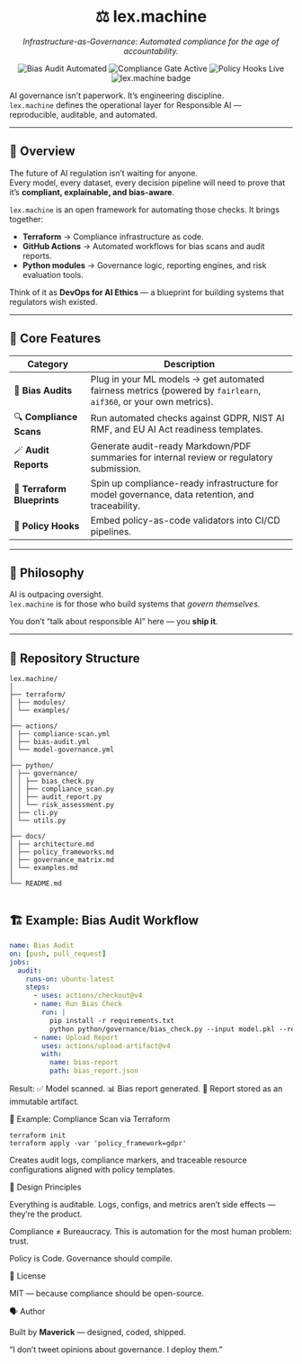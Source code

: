 <h1 align="center">⚖️ lex.machine</h1>
<p align="center"><em>Infrastructure-as-Governance: Automated compliance for the age of accountability.</em></p>

<p align="center">

  <img src="https://img.shields.io/badge/Bias%20Audit-Automated-brightgreen?style=for-the-badge&logo=githubactions&logoColor=white" alt="Bias Audit Automated">
  <img src="https://img.shields.io/badge/Compliance%20Gate-Active-blue?style=for-the-badge&logo=shield&logoColor=white" alt="Compliance Gate Active">
  <img src="https://img.shields.io/badge/Policy%20Hooks-Live-purple?style=for-the-badge&logo=python&logoColor=white" alt="Policy Hooks Live">
  <img src="https://img.shields.io/badge/lex.machine-Infrastructure--as--Governance-black?style=for-the-badge" alt="lex.machine badge">

</p>


AI governance isn’t paperwork. It’s engineering discipline.  
`lex.machine` defines the operational layer for Responsible AI — reproducible, auditable, and automated.

---

## 🧩 Overview

The future of AI regulation isn’t waiting for anyone.  
Every model, every dataset, every decision pipeline will need to prove that it’s **compliant, explainable, and bias-aware**.

`lex.machine` is an open framework for automating those checks. It brings together:

- **Terraform** → Compliance infrastructure as code.  
- **GitHub Actions** → Automated workflows for bias scans and audit reports.  
- **Python modules** → Governance logic, reporting engines, and risk evaluation tools.

Think of it as **DevOps for AI Ethics** — a blueprint for building systems that regulators wish existed.

---

## 🚀 Core Features

| Category | Description |
|-----------|--------------|
| 🧠 **Bias Audits** | Plug in your ML models → get automated fairness metrics (powered by `fairlearn`, `aif360`, or your own metrics). |
| 🔍 **Compliance Scans** | Run automated checks against GDPR, NIST AI RMF, and EU AI Act readiness templates. |
| 🪄 **Audit Reports** | Generate audit-ready Markdown/PDF summaries for internal review or regulatory submission. |
| 🧱 **Terraform Blueprints** | Spin up compliance-ready infrastructure for model governance, data retention, and traceability. |
| 🔐 **Policy Hooks** | Embed policy-as-code validators into CI/CD pipelines. |

---

## 🧭 Philosophy

AI is outpacing oversight.  
`lex.machine` is for those who build systems that *govern themselves.*

You don’t “talk about responsible AI” here — you **ship it**.

---

## 🧰 Repository Structure
```
lex.machine/
│
├── terraform/
│ ├── modules/
│ └── examples/
│
├── actions/
│ ├── compliance-scan.yml
│ ├── bias-audit.yml
│ └── model-governance.yml
│
├── python/
│ ├── governance/
│ │ ├── bias_check.py
│ │ ├── compliance_scan.py
│ │ ├── audit_report.py
│ │ └── risk_assessment.py
│ ├── cli.py
│ └── utils.py
│
├── docs/
│ ├── architecture.md
│ ├── policy_frameworks.md
│ ├── governance_matrix.md
│ └── examples.md
│
└── README.md


```

## 🏗️ Example: Bias Audit Workflow

```yaml
name: Bias Audit
on: [push, pull_request]
jobs:
  audit:
    runs-on: ubuntu-latest
    steps:
      - uses: actions/checkout@v4
      - name: Run Bias Check
        run: |
          pip install -r requirements.txt
          python python/governance/bias_check.py --input model.pkl --report bias_report.json
      - name: Upload Report
        uses: actions/upload-artifact@v4
        with:
          name: bias-report
          path: bias_report.json

```
Result:
✅ Model scanned.
📊 Bias report generated.
📁 Report stored as an immutable artifact.

🧮 Example: Compliance Scan via Terraform
```
terraform init
terraform apply -var 'policy_framework=gdpr'

```
Creates audit logs, compliance markers, and traceable resource configurations aligned with policy templates.

🧱 Design Principles

Everything is auditable.
Logs, configs, and metrics aren’t side effects — they’re the product.

Compliance ≠ Bureaucracy.
This is automation for the most human problem: trust.

Policy is Code.
Governance should compile.

🧾 License

MIT — because compliance should be open-source.

🗣️ Author

Built by **Maverick** — designed, coded, shipped.

“I don’t tweet opinions about governance.
I deploy them.”
